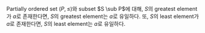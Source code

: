 Partially ordered set $(P, \le)$와 subset $S \sub P$에 대해, $S$의 greatest element가 $a$로 존재한다면, $S$의 greatest element는 $a$로 유일하다. 또, $S$의 least element가 $a$로 존재한다면, $S$의 least element는 $a$로 유일하다.